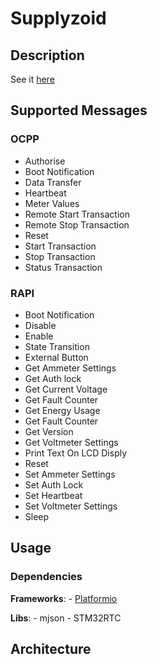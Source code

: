 # Supplyzoid

## Description

See it [here](../README.md)

## Supported Messages

### OCPP

 - Authorise
 - Boot Notification
 - Data Transfer
 - Heartbeat
 - Meter Values
 - Remote Start Transaction
 - Remote Stop Transaction
 - Reset
 - Start Transaction
 - Stop Transaction
 - Status Transaction

### RAPI

 - Boot Notification
 - Disable
 - Enable
 - State Transition
 - External Button
 - Get Ammeter Settings
 - Get Auth lock
 - Get Current Voltage
 - Get Fault Counter
 - Get Energy Usage
 - Get Fault Counter
 - Get Version
 - Get Voltmeter Settings
 - Print Text On LCD Disply
 - Reset
 - Set Ammeter Settings
 - Set Auth Lock
 - Set Heartbeat
 - Set Voltmeter Settings
 - Sleep

## Usage

### Dependencies

__Frameworks__:
    - [Platformio]()

__Libs__:
    - mjson
    - STM32RTC

## Architecture

